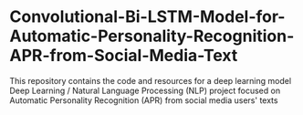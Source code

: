 # Convolutional-Bi-LSTM-Model-for-Automatic-Personality-Recognition-APR-from-Social-Media-Text
This repository contains the code and resources for a deep learning model Deep Learning / Natural Language Processing (NLP) project focused on Automatic Personality Recognition (APR) from social media users' texts
